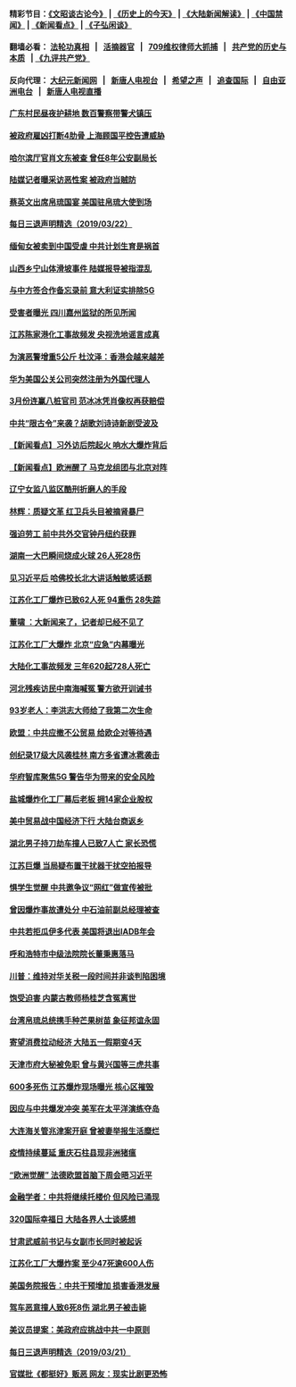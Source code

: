 #### 精彩节目：[《文昭谈古论今》](http://134.209.198.168/wenzhao) | [《历史上的今天》](http://134.209.198.168/today-in-history) | [《大陆新闻解读》](http://134.209.198.168/ntdtv-comedy) | [《中国禁闻》](http://134.209.198.168/ntdtv-news) | [《新闻看点》](http://134.209.198.168/news-insight) | [《子弘闲谈》](http://134.209.198.168/zihongxiantan/) 

  #### 翻墙必看： [法轮功真相](http://134.209.198.168:10000/videos/truth.html) &nbsp;&nbsp;|&nbsp;&nbsp; [活摘器官](http://134.209.198.168:10000/videos/res/Organs/) &nbsp;&nbsp;|&nbsp;&nbsp; [709维权律师大抓捕](http://134.209.198.168:10000/videos/709/) &nbsp;&nbsp;|&nbsp;&nbsp; [共产党的历史与本质](http://134.209.198.168:10000/videos/ccp.html) &nbsp;&nbsp;| [《九评共产党》](http://134.209.198.168:10000/videos/jiuping/) 

#### 反向代理： [大纪元新闻网](http://134.209.198.168:10080/) &nbsp;&nbsp;|&nbsp;&nbsp; [新唐人电视台](http://134.209.198.168:8000/) &nbsp;&nbsp;|&nbsp;&nbsp; [希望之声](http://134.209.198.168:8200/) &nbsp;&nbsp;|&nbsp;&nbsp; [追查国际](http://134.209.198.168:10010/) &nbsp;&nbsp;|&nbsp;&nbsp; [自由亚洲电台](http://134.209.198.168:9800/) &nbsp;&nbsp;|&nbsp;&nbsp; [新唐人电视直播](http://134.209.198.168/) 


#### [广东村民昼夜护耕地 数百警察带警犬镇压](../pages/nsc413/n11132787.md?t=03230936) 

#### [被政府雇凶打断4肋骨 上海顾国平控告遭威胁](../pages/nsc413/n11134182.md?t=03230936) 

#### [哈尔滨厅官肖文东被查 曾任8年公安副局长](../pages/nsc413/n11133288.md?t=03230936) 

#### [陆媒记者曝采访恶性案 被政府当贼防](../pages/nsc413/n11134060.md?t=03230936) 

#### [蔡英文出席帛琉国宴 美国驻帛琉大使到场](../pages/nsc413/n11133988.md?t=03230936) 

#### [每日三退声明精选（2019/03/22）](../pages/nsc413/n11134056.md?t=03230936) 

#### [缅甸女被卖到中国受虐 中共计划生育是祸首](../pages/nsc413/n11133069.md?t=03230936) 

#### [山西乡宁山体滑坡事件 陆媒报导被指混乱](../pages/nsc413/n11133165.md?t=03230936) 

#### [与中方签合作备忘录前 意大利证实排除5G](../pages/nsc413/n11133704.md?t=03230936) 

#### [受害者曝光 四川嘉州监狱的所见所闻](../pages/nsc413/n11129552.md?t=03230936) 

#### [江苏陈家港化工事故频发 央视洗地谣言成真](../pages/nsc413/n11133386.md?t=03230936) 

#### [为演恶警增重5公斤 杜汶泽：香港会越来越差](../pages/nsc413/n11133406.md?t=03230936) 

#### [华为美国公关公司突然注册为外国代理人](../pages/nsc413/n11133562.md?t=03230936) 

#### [3月份连赢八桩官司 范冰冰凭肖像权再获赔偿](../pages/nsc413/n11132803.md?t=03230936) 

#### [中共“限古令”来袭？胡歌刘诗诗新剧受波及](../pages/nsc413/n11133068.md?t=03230936) 

#### [【新闻看点】习外访后院起火 响水大爆炸背后](../pages/nsc413/n11133074.md?t=03230936) 

#### [【新闻看点】欧洲醒了 马克龙组团与北京对阵](../pages/nsc413/n11132722.md?t=03230936) 

#### [辽宁女监八监区酷刑折磨人的手段](../pages/nsc413/n11127181.md?t=03230936) 

#### [林辉：质疑文革 红卫兵头目被摘肾暴尸](../pages/nsc413/n11133337.md?t=03230936) 

#### [强迫劳工 前中共外交官钟丹纽约获罪](../pages/nsc413/n11133536.md?t=03230936) 

#### [湖南一大巴瞬间烧成火球 26人死28伤](../pages/nsc413/n11133496.md?t=03230936) 

#### [见习近平后 哈佛校长北大讲话触敏感话题](../pages/nsc413/n11133432.md?t=03230936) 

#### [江苏化工厂爆炸已致62人死 94重伤 28失踪](../pages/nsc413/n11133338.md?t=03230936) 

#### [董啸 ：大新闻来了，记者却已经不见了](../pages/nsc413/n11133365.md?t=03230936) 

#### [江苏化工厂大爆炸 北京“应急”内幕曝光](../pages/nsc413/n11132683.md?t=03230936) 

#### [大陆化工事故频发 三年620起728人死亡](../pages/nsc413/n11133053.md?t=03230936) 

#### [河北残疾访民中南海喊冤 警方欲开训诫书](../pages/nsc413/n11133049.md?t=03230936) 

#### [93岁老人：李洪志大师给了我第二次生命](../pages/nsc413/n11132948.md?t=03230936) 

#### [欧盟：中共应撤不公贸易 给欧企对等待遇](../pages/nsc413/n11133082.md?t=03230936) 

#### [创纪录17级大风袭桂林 南方多省遭冰雹袭击](../pages/nsc413/n11132987.md?t=03230936) 

#### [华府智库聚焦5G 警告华为带来的安全风险](../pages/nsc413/n11133013.md?t=03230936) 

#### [盐城爆炸化工厂幕后老板 拥14家企业股权](../pages/nsc413/n11132731.md?t=03230936) 

#### [美中贸易战中国经济下行 大陆台商返乡](../pages/nsc413/n11132887.md?t=03230936) 

#### [湖北男子持刀劫车撞人已致7人亡 家长恐慌](../pages/nsc413/n11132481.md?t=03230936) 

#### [江苏巨爆 当局疑布置干扰器干扰空拍报导](../pages/nsc413/n11132689.md?t=03230936) 

#### [惧学生觉醒 中共邀争议“网红”做宣传被批](../pages/nsc413/n11132623.md?t=03230936) 


#### [曾因爆炸事故遭处分 中石油前副总经理被查](../pages/nsc413/n11132238.md?t=03230936) 

#### [中共若拒瓜伊多代表 美国将退出IADB年会](../pages/nsc413/n11132332.md?t=03230936) 

#### [呼和浩特市中级法院院长董秉惠落马](../pages/nsc413/n11132619.md?t=03230936) 

#### [川普：维持对华关税一段时间并非谈判陷困境](../pages/nsc413/n11132531.md?t=03230936) 

#### [饱受迫害 内蒙古教师杨桂芝含冤离世](../pages/nsc413/n11132123.md?t=03230936) 

#### [台湾帛琉总统携手种芒果树苗 象征邦谊永固](../pages/nsc413/n11132253.md?t=03230936) 

#### [寄望消费拉动经济 大陆五一假期变4天](../pages/nsc413/n11131752.md?t=03230936) 

#### [天津市府大秘被免职 曾与黄兴国等三虎共事](../pages/nsc413/n11132248.md?t=03230936) 

#### [600多死伤 江苏爆炸现场曝光 核心区摧毁](../pages/nsc413/n11131869.md?t=03230936) 

#### [因应与中共爆发冲突 美军在太平洋演练夺岛](../pages/nsc413/n11132095.md?t=03230936) 

#### [大连海关管兆津案开庭 曾被妻举报生活糜烂](../pages/nsc413/n11131793.md?t=03230936) 

#### [疫情持续蔓延 重庆石柱县现非洲猪瘟](../pages/nsc413/n11131506.md?t=03230936) 

#### [“欧洲觉醒” 法德欧盟首脑下周会晤习近平](../pages/nsc413/n11131509.md?t=03230936) 

#### [金融学者：中共将继续托楼价 但风险已涌现](../pages/nsc413/n11131004.md?t=03230936) 

#### [320国际幸福日 大陆各界人士谈感想](../pages/nsc413/n11131515.md?t=03230936) 

#### [甘肃武威前书记与女副市长同时被起诉](../pages/nsc413/n11131414.md?t=03230936) 

#### [江苏化工厂大爆炸案 至少47死逾600人伤](../pages/nsc413/n11131343.md?t=03230936) 

#### [美国务院报告：中共干预增加 损害香港发展](../pages/nsc413/n11131416.md?t=03230936) 

#### [驾车恶意撞人致6死8伤 湖北男子被击毙](../pages/nsc413/n11131365.md?t=03230936) 

#### [美议员提案：美政府应挑战中共一中原则](../pages/nsc413/n11131351.md?t=03230936) 

#### [每日三退声明精选（2019/03/21）](../pages/nsc413/n11131345.md?t=03230936) 

#### [官媒批《都挺好》贩恶 网友：现实比剧更恐怖](../pages/nsc413/n11130892.md?t=03230936) 

